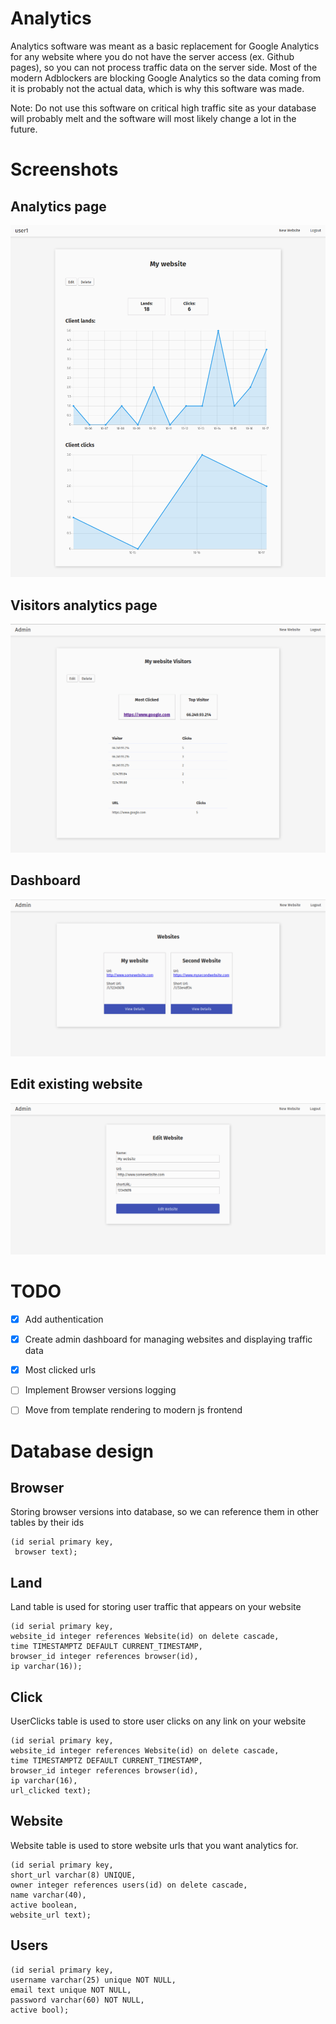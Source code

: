 # Analytics
Analytics software was meant as a basic replacement for Google Analytics
for any website where you do not have the server access (ex. Github pages),
so you can not process traffic data on the server side. Most of the modern
Adblockers are blocking Google Analytics so the data coming from it is
probably not the actual data, which is why this software was made.


Note: Do not use this software on critical high traffic site as your
database will probably melt and the software will most likely change
a lot in the future.

# Screenshots

## Analytics page
![charts example](/images/charts.png)

## Visitors analytics page
![visitors example](/images/visitors.png)

## Dashboard
![dashboard](/images/dashboard.png)

## Edit existing website
![edit website](/images/editWebsite.png)

# TODO

- [x] Add authentication

- [x] Create admin dashboard for managing websites and displaying traffic data

- [x] Most clicked urls

- [ ] Implement Browser versions logging

- [ ] Move from template rendering to modern js frontend


# Database design

## Browser
Storing browser versions into database, so we can reference them in other
tables by their ids

    (id serial primary key,
     browser text);

## Land
Land table is used for storing user traffic that appears on your website

    (id serial primary key,
    website_id integer references Website(id) on delete cascade,
    time TIMESTAMPTZ DEFAULT CURRENT_TIMESTAMP,
    browser_id integer references browser(id),
    ip varchar(16));

## Click
UserClicks table is used to store user clicks on any link on your website

    (id serial primary key,
    website_id integer references Website(id) on delete cascade,
    time TIMESTAMPTZ DEFAULT CURRENT_TIMESTAMP,
    browser_id integer references browser(id),
    ip varchar(16),
    url_clicked text);

## Website
Website table is used to store website urls that you want analytics for.

    (id serial primary key,
    short_url varchar(8) UNIQUE,
    owner integer references users(id) on delete cascade,
    name varchar(40),
    active boolean,
    website_url text);

## Users

    (id serial primary key,
    username varchar(25) unique NOT NULL,
    email text unique NOT NULL,
    password varchar(60) NOT NULL,
    active bool);